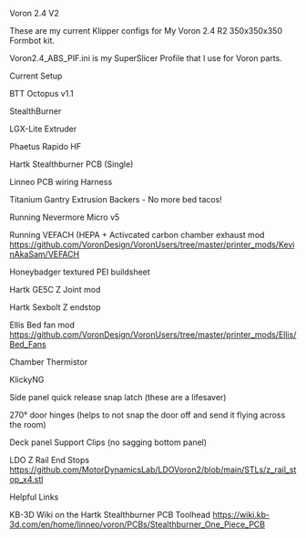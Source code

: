Voron 2.4 V2

These are my current Klipper configs for My Voron 2.4 R2 350x350x350 Formbot kit.

Voron2.4_ABS_PIF.ini is my SuperSlicer Profile that I use for Voron parts.

Current Setup

BTT Octopus v1.1

StealthBurner

LGX-Lite Extruder

Phaetus Rapido HF

Hartk Stealthburner PCB (Single)

Linneo PCB wiring Harness

Titanium Gantry Extrusion Backers - No more bed tacos!

Running Nevermore Micro v5

Running VEFACH (HEPA + Activcated carbon chamber exhaust mod https://github.com/VoronDesign/VoronUsers/tree/master/printer_mods/KevinAkaSam/VEFACH

Honeybadger textured PEI buildsheet

Hartk GE5C Z Joint mod

Hartk Sexbolt Z endstop

Ellis Bed fan mod https://github.com/VoronDesign/VoronUsers/tree/master/printer_mods/Ellis/Bed_Fans

Chamber Thermistor

KlickyNG

Side panel quick release snap latch (these are a lifesaver)

270° door hinges (helps to not snap the door off and send it flying across the room)

Deck panel Support Clips (no sagging bottom panel)

LDO Z Rail End Stops https://github.com/MotorDynamicsLab/LDOVoron2/blob/main/STLs/z_rail_stop_x4.stl

Helpful Links

KB-3D Wiki on the Hartk Stealthburner PCB Toolhead https://wiki.kb-3d.com/en/home/linneo/voron/PCBs/Stealthburner_One_Piece_PCB

